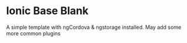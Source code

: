 # Ionic Base Blank

A simple template with ngCordova & ngstorage installed. May add some more common plugins
